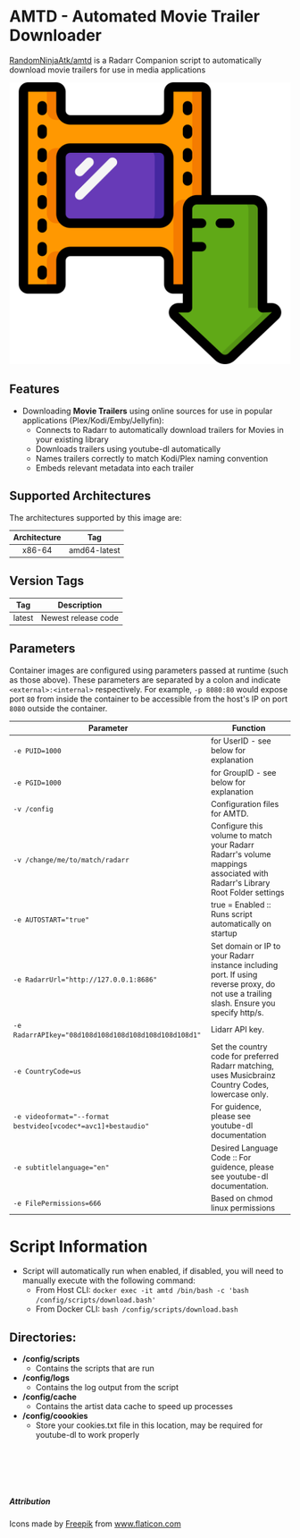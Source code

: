 # AMTD - Automated Movie Trailer Downloader 
[RandomNinjaAtk/amtd](https://github.com/RandomNinjaAtk/docker-amtd) is a Radarr Companion script to automatically download movie trailers for use in media applications

[![RandomNinjaAtk/amtd](https://raw.githubusercontent.com/RandomNinjaAtk/unraid-templates/master/randomninjaatk/img/amtd.png)](https://github.com/RandomNinjaAtk/docker-amtd)


## Features
* Downloading **Movie Trailers** using online sources for use in popular applications (Plex/Kodi/Emby/Jellyfin): 
  * Connects to Radarr to automatically download trailers for Movies in your existing library
  * Downloads trailers using youtube-dl automatically
  * Names trailers correctly to match Kodi/Plex naming convention
  * Embeds relevant metadata into each trailer


## Supported Architectures

The architectures supported by this image are:

| Architecture | Tag |
| :----: | --- |
| x86-64 | amd64-latest |

## Version Tags

| Tag | Description |
| :----: | --- |
| latest | Newest release code |


## Parameters

Container images are configured using parameters passed at runtime (such as those above). These parameters are separated by a colon and indicate `<external>:<internal>` respectively. For example, `-p 8080:80` would expose port `80` from inside the container to be accessible from the host's IP on port `8080` outside the container.

| Parameter | Function |
| --- | --- |
| `-e PUID=1000` | for UserID - see below for explanation |
| `-e PGID=1000` | for GroupID - see below for explanation |
| `-v /config` | Configuration files for AMTD. |
| `-v /change/me/to/match/radarr` | Configure this volume to match your Radarr Radarr's volume mappings associated with Radarr's Library Root Folder settings |
| `-e AUTOSTART="true"` | true = Enabled :: Runs script automatically on startup |
| `-e RadarrUrl="http://127.0.0.1:8686"` | Set domain or IP to your Radarr instance including port. If using reverse proxy, do not use a trailing slash. Ensure you specify http/s. |
| `-e RadarrAPIkey="08d108d108d108d108d108d108d108d1"` | Lidarr API key. |
| `-e CountryCode=us` | Set the country code for preferred Radarr matching, uses Musicbrainz Country Codes, lowercase only. |
| `-e videoformat="--format bestvideo[vcodec*=avc1]+bestaudio"` | For guidence, please see youtube-dl documentation |
| `-e subtitlelanguage="en"` | Desired Language Code :: For guidence, please see youtube-dl documentation. |
| `-e FilePermissions=666` | Based on chmod linux permissions |

# Script Information
* Script will automatically run when enabled, if disabled, you will need to manually execute with the following command:
  * From Host CLI: `docker exec -it amtd /bin/bash -c 'bash /config/scripts/download.bash'`
  * From Docker CLI: `bash /config/scripts/download.bash`
  
## Directories:
* <strong>/config/scripts</strong>
  * Contains the scripts that are run
* <strong>/config/logs</strong>
  * Contains the log output from the script
* <strong>/config/cache</strong>
  * Contains the artist data cache to speed up processes
* <strong>/config/coookies</strong>
  * Store your cookies.txt file in this location, may be required for youtube-dl to work properly
  
  
<br />
<br />
<br />
<br />
  
 
 ##### Attribution 
 Icons made by <a href="http://www.freepik.com/" title="Freepik">Freepik</a> from <a href="https://www.flaticon.com/" title="Flaticon"> www.flaticon.com</a>
